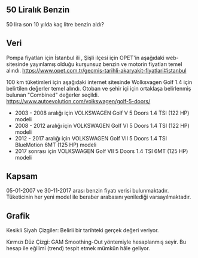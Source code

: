## 50 Liralık Benzin
50 lira son 10 yılda kaç litre benzin aldı?

## Veri

Pompa fiyatları için İstanbul ili , Şişli ilçesi için OPET'in aşağıdaki web-sitesinde yayınlamış olduğu kurşunsuz benzin ve motorin fiyatları temel alındı.
https://www.opet.com.tr/gecmis-tarihli-akaryakit-fiyatlari#istanbul

100 km tüketimleri için aşağıdaki internet sitesinde Wolksvagen Golf 1.4 için belirtilen değerler temel alındı. Otoban ve şehir içi için ortaklaşa belirlenmiş bulunan "Combined" değerler seçildi.
https://www.autoevolution.com/volkswagen/golf-5-doors/

* 2003 - 2008 aralığı için VOLKSWAGEN Golf V 5 Doors 1.4 TSI (122 HP) modeli
* 2008 - 2012 aralığı için VOLKSWAGEN Golf VI 5 Doors 1.4 TSI (122 HP) modeli 
* 2012 - 2017 aralığı için VOLKSWAGEN Golf VII 5 Doors 1.4 TSI BlueMotion 6MT (125 HP) modeli
* 2017 sonrası için VOLKSWAGEN Golf VII 5 Doors 1.4 TSI 6MT (125 HP) modeli

## Kapsam
05-01-2007 ve 30-11-2017 arası benzin fiyatı verisi bulunmaktadır.
Tüketicinin her yeni model ile beraber arabasını yenilediği varsayılmaktadır.

## Grafik
Kesikli Siyah Çizgiler: Belirli bir tarihteki gerçek değeri veriyor.

Kırmızı Düz Çizgi: GAM Smoothing-Out yöntemiyle hesaplanmış seyir. Bu hesap ile eğilimi (trend) tespit etmek mümkün hâle geliyor.

